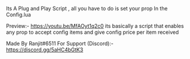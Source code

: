 Its A Plug and Play Script , all you have to do is set your prop In the Config.lua

Preview:- https://youtu.be/MfAOyt1q2c0
its basically a script that enables any prop to accept config items and give config price per item received

Made By Ranjit#6511
For Support (Discord):- https://discord.gg/5aHC4bGtK3
